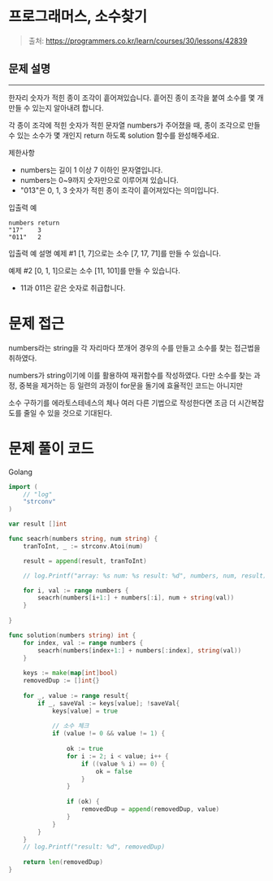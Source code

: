 # 프로그래머스, 소수찾기

> 출처: https://programmers.co.kr/learn/courses/30/lessons/42839
> 
## 문제 설명

---
한자리 숫자가 적힌 종이 조각이 흩어져있습니다. 흩어진 종이 조각을 붙여 소수를 몇 개 만들 수 있는지 알아내려 합니다.

각 종이 조각에 적힌 숫자가 적힌 문자열 numbers가 주어졌을 때, 종이 조각으로 만들 수 있는 소수가 몇 개인지 return 하도록 solution 함수를 완성해주세요.

제한사항
- numbers는 길이 1 이상 7 이하인 문자열입니다.
- numbers는 0~9까지 숫자만으로 이루어져 있습니다.
- "013"은 0, 1, 3 숫자가 적힌 종이 조각이 흩어져있다는 의미입니다.

입출력 예
```
numbers	return
"17"	3
"011"	2
```
입출력 예 설명
예제 #1
[1, 7]으로는 소수 [7, 17, 71]를 만들 수 있습니다.

예제 #2
[0, 1, 1]으로는 소수 [11, 101]를 만들 수 있습니다.

- 11과 011은 같은 숫자로 취급합니다.
# 문제 접근

numbers라는 string을 각 자리마다 쪼개어 경우의 수를 만들고 소수를 찾는 접근법을 취하였다.

numbers가 string이기에 이를 활용하여 재귀함수를 작성하였다. 다만 소수를 찾는 과정, 중복을 제거하는 등 일련의 과정이 for문을 돌기에 효율적인 코드는 아니지만

소수 구하기를 에라토스테네스의 체나 여러 다른 기법으로 작성한다면 조금 더 시간복잡도를 줄일 수 있을 것으로 기대된다.



# 문제 풀이 코드

Golang

```go
import (
    // "log"
    "strconv"
)

var result []int

func seacrh(numbers string, num string) {
    tranToInt, _ := strconv.Atoi(num)

    result = append(result, tranToInt)            

    // log.Printf("array: %s num: %s result: %d", numbers, num, result)

    for i, val := range numbers {
        seacrh(numbers[i+1:] + numbers[:i], num + string(val))
    }   
    
}

func solution(numbers string) int {
    for index, val := range numbers {
        seacrh(numbers[index+1:] + numbers[:index], string(val))
    }
    
    keys := make(map[int]bool)
    removedDup := []int{}
    
    for _, value := range result{
        if _, saveVal := keys[value]; !saveVal{
            keys[value] = true
            
            // 소수 체크
            if (value != 0 && value != 1) {
                
                ok := true
                for i := 2; i < value; i++ {
                    if ((value % i) == 0) {
                        ok = false
                    }
                }
        
                if (ok) {    
                    removedDup = append(removedDup, value)
                }
            }
        } 
    }
    // log.Printf("result: %d", removedDup)
    
    return len(removedDup)
}
```
